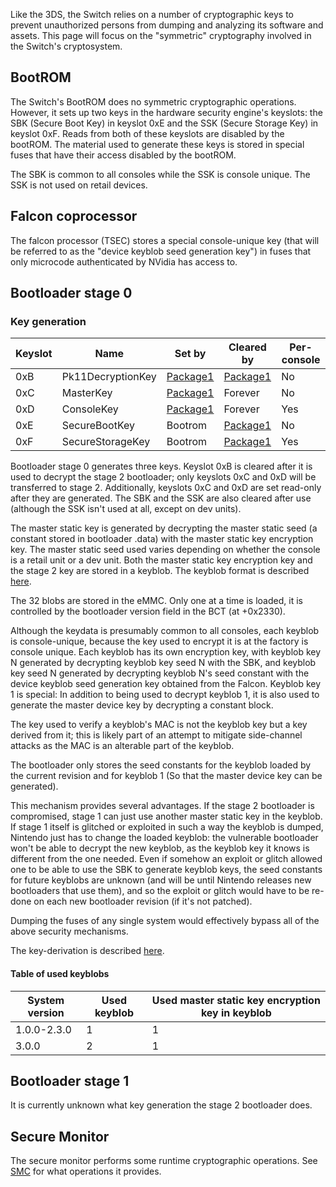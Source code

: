 Like the 3DS, the Switch relies on a number of cryptographic keys to
prevent unauthorized persons from dumping and analyzing its software and
assets. This page will focus on the "symmetric" cryptography involved in
the Switch's cryptosystem.

## BootROM

The Switch's BootROM does no symmetric cryptographic operations.
However, it sets up two keys in the hardware security engine's keyslots:
the SBK (Secure Boot Key) in keyslot 0xE and the SSK (Secure Storage
Key) in keyslot 0xF. Reads from both of these keyslots are disabled by
the bootROM. The material used to generate these keys is stored in
special fuses that have their access disabled by the bootROM.

The SBK is common to all consoles while the SSK is console unique. The
SSK is not used on retail devices.

## Falcon coprocessor

The falcon processor (TSEC) stores a special console-unique key (that
will be referred to as the "device keyblob seed generation key") in
fuses that only microcode authenticated by NVidia has access
to.

## Bootloader stage 0

### Key generation

| Keyslot | Name              | Set by                             | Cleared by                         | Per-console |
| ------- | ----------------- | ---------------------------------- | ---------------------------------- | ----------- |
| 0xB     | Pk11DecryptionKey | [Package1](Package1.md "wikilink") | [Package1](Package1.md "wikilink") | No          |
| 0xC     | MasterKey         | [Package1](Package1.md "wikilink") | Forever                            | No          |
| 0xD     | ConsoleKey        | [Package1](Package1.md "wikilink") | Forever                            | Yes         |
| 0xE     | SecureBootKey     | Bootrom                            | [Package1](Package1.md "wikilink") | No          |
| 0xF     | SecureStorageKey  | Bootrom                            | [Package1](Package1.md "wikilink") | Yes         |

Bootloader stage 0 generates three keys. Keyslot 0xB is cleared after it
is used to decrypt the stage 2 bootloader; only keyslots 0xC and 0xD
will be transferred to stage 2. Additionally, keyslots 0xC and 0xD are
set read-only after they are generated. The SBK and the SSK are also
cleared after use (although the SSK isn't used at all, except on dev
units).

The master static key is generated by decrypting the master static seed
(a constant stored in bootloader .data) with the master static key
encryption key. The master static seed used varies depending on whether
the console is a retail unit or a dev unit. Both the master static key
encryption key and the stage 2 key are stored in a keyblob. The keyblob
format is described
[here](Flash%20Filesystem#Keyblob.md##Keyblob "wikilink").

The 32 blobs are stored in the eMMC. Only one at a time is loaded, it is
controlled by the bootloader version field in the BCT (at +0x2330).

Although the keydata is presumably common to all consoles, each keyblob
is console-unique, because the key used to encrypt it is at the factory
is console unique. Each keyblob has its own encryption key, with keyblob
key N generated by decrypting keyblob key seed N with the SBK, and
keyblob key seed N generated by decrypting keyblob N's seed constant
with the device keyblob seed generation key obtained from the Falcon.
Keyblob key 1 is special: In addition to being used to decrypt keyblob
1, it is also used to generate the master device key by decrypting a
constant block.

The key used to verify a keyblob's MAC is not the keyblob key but a key
derived from it; this is likely part of an attempt to mitigate
side-channel attacks as the MAC is an alterable part of the keyblob.

The bootloader only stores the seed constants for the keyblob loaded by
the current revision and for keyblob 1 (So that the master device key
can be generated).

This mechanism provides several advantages. If the stage 2 bootloader is
compromised, stage 1 can just use another master static key in the
keyblob. If stage 1 itself is glitched or exploited in such a way the
keyblob is dumped, Nintendo just has to change the loaded keyblob: the
vulnerable bootloader won't be able to decrypt the new keyblob, as the
keyblob key it knows is different from the one needed. Even if somehow
an exploit or glitch allowed one to be able to use the SBK to generate
keyblob keys, the seed constants for future keyblobs are unknown (and
will be until Nintendo releases new bootloaders that use them), and so
the exploit or glitch would have to be re-done on each new bootloader
revision (if it's not patched).

Dumping the fuses of any single system would effectively bypass all of
the above security mechanisms.

The key-derivation is described
[here](Package1#Key%20generation.md##Key_generation "wikilink").

#### Table of used keyblobs

| System version | Used keyblob | Used master static key encryption key in keyblob |
| -------------- | ------------ | ------------------------------------------------ |
| 1.0.0-2.3.0    | 1            | 1                                                |
| 3.0.0          | 2            | 1                                                |

## Bootloader stage 1

It is currently unknown what key generation the stage 2 bootloader does.

## Secure Monitor

The secure monitor performs some runtime cryptographic operations. See
[SMC](SMC.md "wikilink") for what operations it provides.

